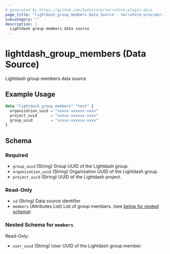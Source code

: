 ```yaml
---
# generated by https://github.com/hashicorp/terraform-plugin-docs
page_title: "lightdash_group_members Data Source - terraform-provider-lightdash"
subcategory: ""
description: |-
  Lightdash group members data source
---
```


# lightdash_group_members (Data Source)

Lightdash group members data source

## Example Usage

```terraform
data "lightdash_group_members" "test" {
  organization_uuid = "xxxxx-xxxxxx-xxxx"
  project_uuid      = "xxxxx-xxxxxx-xxxx"
  group_uuid        = "xxxxx-xxxxxx-xxxx"
}
```

<!-- schema generated by tfplugindocs -->

## Schema

### Required

- `group_uuid` (String) Group UUID of the Lightdash group.
- `organization_uuid` (String) Organization UUID of the Lightdash group.
- `project_uuid` (String) UUID of the Lightdash project.

### Read-Only

- `id` (String) Data source identifier
- `members` (Attributes List) List of group members. (see [below for nested schema](#nestedatt--members))

<a id="nestedatt--members"></a>

### Nested Schema for `members`

Read-Only:

- `user_uuid` (String) User UUID of the Lightdash group member.
